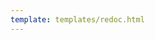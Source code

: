 ```yaml
---
template: templates/redoc.html
---
```


<redoc spec-url="../../apis/restapis/totp.yaml" theme='{{redoc_theme}}'></redoc>
